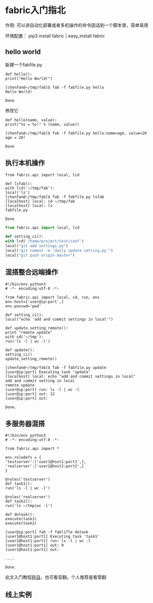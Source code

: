 # fabric入门指北

作用: 可以讲自动化部署或者多机操作的命令固话到一个脚本里，简单易用

环境配置： pip3 install fabric | easy_install fabric


## hello world

新建一个fabfile.py

```fabric
def hello():
print("Hello World!")

[chenfan@~/tmp/fab]$ fab -f fabfile.py hello
Hello World!

Done
```

修改它

```
def hello(name, value):
print("%s = %s!" % (name, value))

[chenfan@~/tmp/fab]$ fab -f fabfile.py hello:name=age, value=20
age = 20!

Done
```

## 执行本机操作

```
from fabric.api import local, lcd

def lsfab():
with lcd('~/tmp/fab'):
local('ls')
[chenfan@~/tmp/fab]$ fab -f fabfile.py lsfab
[localhost] local: cd ~/tmp/fab
[localhost] local: ls
fabfile.py

Done

```

```python
from fabric.api import local, lcd

def setting_ci():
with lcd('/home/project/test/conf')
local("git add settings.py")
local("git commit -m 'daily update setting.py'")
local("git push origin master")
```

## 混搭整合远端操作

```
#!/bin/env python3
# -*- encoding:utf-8 -*-

from fabric.api import local, cd, run, env
env.host=['user@ip:port',]
env.passwd='pwd'

def setting_ci():
local("echo 'add and commit settings in local'")

def update_setting_remote():
print "remote update"
with cd('~/tmp'):
run('ls -l | wc -l')

def update():
setting_ci()
update_setting_remote()

[chenfan@~/tmp/fab]$ fab -f fabfile.py update
[user@ip:port] Executing task 'update'
[localhost] local: echo "add and commit settings in local"
add and commit setting in local
remote update
[user@ip:port] run: ls -l | wc -l
[user@ip:port] out: 12
[user@ip:port] out:

Done.
```

## 多服务器混搭

```
#!/bin/env python3
# -*- encoding:utf-8 -*-

from fabric.api import *

env.roledefs = {
'testserver':['user1@host1:port1',],
'realserver':['user2@host2:port2',]
}

@roles('testserver')
def task1():
run('ls -l | wc -l')

@roles('realserver')
def task2():
run('ls ~/tmp|wc -l')

def dotask():
execute(task1)
execute(task2)

[user@ip:port] fab -f fablifle dotask
[user1@host1:port1] Executing task 'task1'
[user1@host1:port1] run: ls -l | wc -l
[user1@host1:port1] out: 9
[user1@host1:port1] out:

....

Done.
```

此文入门教程[转自](http://wklken.me/posts/2013/03/25/python-tool-fabric.html)，也可看官翻。个人推荐是看管翻

## 线上实例